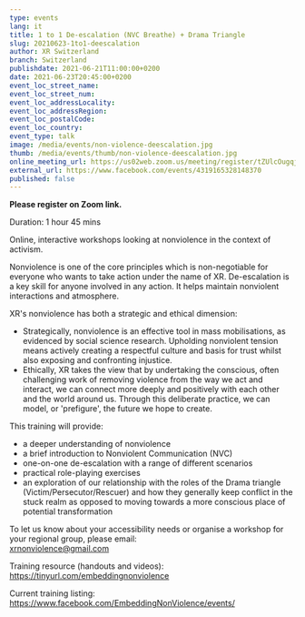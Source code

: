 ```yaml
---
type: events
lang: it
title: 1 to 1 De-escalation (NVC Breathe) + Drama Triangle
slug: 20210623-1to1-deescalation
author: XR Switzerland
branch: Switzerland
publishdate: 2021-06-21T11:00:00+0200
date: 2021-06-23T20:45:00+0200
event_loc_street_name: 
event_loc_street_num: 
event_loc_addressLocality: 
event_loc_addressRegion: 
event_loc_postalCode: 
event_loc_country: 
event_type: talk
image: /media/events/non-violence-deescalation.jpg
thumb: /media/events/thumb/non-violence-deescalation.jpg
online_meeting_url: https://us02web.zoom.us/meeting/register/tZUlcOugqjIoGtfcDPu7Q5ZjJ35LNLm9Xzq4
external_url: https://www.facebook.com/events/4319165328148370
published: false
---
```

**Please register on Zoom link.**

Duration: 1 hour 45 mins

Online, interactive workshops looking at nonviolence in the context of activism.

Nonviolence is one of the core principles which is non-negotiable for everyone who wants to take action under the name of XR. De-escalation is a key skill for anyone involved in any action. It helps maintain nonviolent interactions and atmosphere.

XR's nonviolence has both a strategic and ethical dimension:
- Strategically, nonviolence is an effective tool in mass mobilisations, as evidenced by social science research. Upholding nonviolent tension means actively creating a respectful culture and basis for trust whilst also exposing and confronting injustice.
- Ethically, XR takes the view that by undertaking the conscious, often challenging work of removing violence from the way we act and interact, we can connect more deeply and positively with each other and the world around us. Through this deliberate practice, we can model, or 'prefigure', the future we hope to create. 
  
This training will provide:
- a deeper understanding of nonviolence
- a brief introduction to Nonviolent Communication (NVC)
- one-on-one de-escalation with a range of different scenarios
- practical role-playing exercises
- an exploration of our relationship with the roles of the Drama triangle (Victim/Persecutor/Rescuer) and how they generally keep conflict in the stuck realm as opposed to moving towards a more conscious place of potential transformation

To let us know about your accessibility needs or organise a workshop for your regional group, please email:\
[xrnonviolence@gmail.com](mailto:xrnonviolence@gmail.com)

Training resource (handouts and videos):\
<https://tinyurl.com/embeddingnonviolence>

Current training listing:\
<https://www.facebook.com/EmbeddingNonViolence/events/>